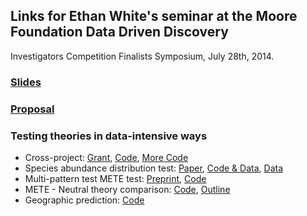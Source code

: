 ## Links for Ethan White's seminar at the Moore Foundation Data Driven Discovery
   Investigators Competition Finalists Symposium, July 28th, 2014.

### [Slides]()

### [Proposal](https://github.com/ethanwhite/moore-ddd/raw/master/full_proposal.pdf)

### Testing theories in data-intensive ways

* Cross-project:
  [Grant](http://figshare.com/articles/Advancing_Macroecology_Using_Informatics_and_Entropy_Maximization_%28NSF_Grant__0953694%29/93937),
  [Code](https://github.com/weecology/mete),
  [More Code](https://github.com/weecology/macroecotools)
* Species abundance distribution test:
  [Paper](http://doi.org/10.1890/11-2177.1),
  [Code & Data](https://github.com/weecology/white-etal-2012-ecology), [Data](http://esapubs.org/archive/ecol/E092/201/default.htm)
* Multi-pattern test METE test: [Preprint](http://arxiv.org/abs/1308.0731), [Code](https://github.com/weecology/mete-energy)
* METE - Neutral theory comparison:
  [Code](https://github.com/rueuntal/neutral_mete_comparison), [Outline](https://github.com/rueuntal/neutral_mete_comparison/blob/master/outline.md)
* Geographic prediction: [Code](https://github.com/weecology/mete-geog)
